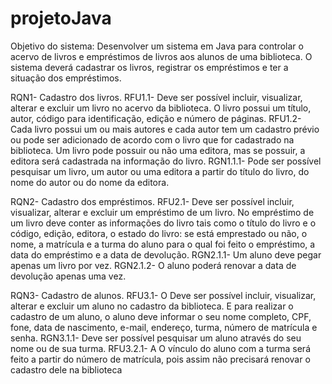 # projetoJava

Objetivo do sistema: Desenvolver um sistema em Java para controlar o acervo de livros e empréstimos de livros aos alunos de uma biblioteca. O sistema deverá cadastrar os livros, registrar os empréstimos e ter a situação dos empréstimos.

RQN1- Cadastro dos livros. 
RFU1.1- Deve ser possível incluir, visualizar, alterar e excluir um livro no acervo da biblioteca. O livro possui um título, autor, código para identificação, edição e número de páginas. 
RFU1.2- Cada livro possui um ou mais autores e cada autor tem um cadastro prévio ou pode ser adicionado de acordo com o livro que for cadastrado na biblioteca. Um livro pode possuir ou não uma editora, mas se possuir, a editora será cadastrada na informação do livro. 
RGN1.1.1- Pode ser possível pesquisar um livro, um autor ou uma editora a partir do título do livro, do nome do autor ou do nome da editora. 

RQN2- Cadastro dos empréstimos. 
RFU2.1- Deve ser possível incluir, visualizar, alterar e excluir um empréstimo de um livro. No empréstimo de um livro deve conter as informações do livro tais como o título do livro e o código, edição, editora, o estado do livro: se está emprestado ou não, o nome, a matrícula e a turma do aluno para o qual foi feito o empréstimo, a data do empréstimo e a data de devolução. 
RGN2.1.1- Um aluno deve pegar apenas um livro por vez. 
RGN2.1.2- O aluno poderá renovar a data de devolução apenas uma vez. 

RQN3- Cadastro de alunos. 
RFU3.1- O Deve ser possível incluir, visualizar, alterar e excluir um aluno no cadastro da biblioteca. E para realizar o cadastro de um aluno, o aluno deve informar o seu nome completo, CPF, fone, data de nascimento, e-mail, endereço, turma, número de matrícula e senha. 
RGN3.1.1- Deve ser possível pesquisar um aluno através do seu nome ou de sua turma. 
RFU3.2.1- A O vínculo do aluno com a turma será feito a partir do número de matrícula, pois assim não precisará renovar o cadastro dele na biblioteca
